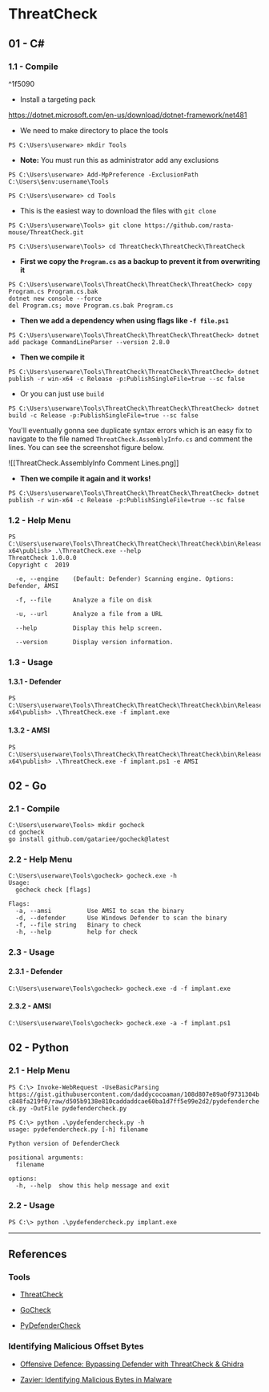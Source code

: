 # ThreatCheck

## 01 - C\#

### 1.1 - Compile

^1f5090

- Install a targeting pack

https://dotnet.microsoft.com/en-us/download/dotnet-framework/net481

- We need to make directory to place the tools

`PS C:\Users\userware> mkdir Tools`

- **Note:** You must run this as administrator add any exclusions

```
PS C:\Users\userware> Add-MpPreference -ExclusionPath C:\Users\$env:username\Tools

PS C:\Users\userware> cd Tools
```

- This is the easiest way to download the files with `git clone`

```
PS C:\Users\userware\Tools> git clone https://github.com/rasta-mouse/ThreatCheck.git

PS C:\Users\userware\Tools> cd ThreatCheck\ThreatCheck\ThreatCheck
```

- **First we copy the `Program.cs` as a backup to prevent it from overwriting it**

```
PS C:\Users\userware\Tools\ThreatCheck\ThreatCheck\ThreatCheck> copy Program.cs Program.cs.bak
dotnet new console --force
del Program.cs; move Program.cs.bak Program.cs
```

- **Then we add a dependency when using flags like `-f file.ps1`**

`PS C:\Users\userware\Tools\ThreatCheck\ThreatCheck\ThreatCheck> dotnet add package CommandLineParser --version 2.8.0`

- **Then we compile it**

`PS C:\Users\userware\Tools\ThreatCheck\ThreatCheck\ThreatCheck> dotnet publish -r win-x64 -c Release -p:PublishSingleFile=true --sc false`

- Or you can just use `build`

`PS C:\Users\userware\Tools\ThreatCheck\ThreatCheck\ThreatCheck> dotnet build -c Release -p:PublishSingleFile=true --sc false`

You'll eventually gonna see duplicate syntax errors which is an easy fix to navigate to the file named `ThreatCheck.AssemblyInfo.cs` and comment the lines. You can see the screenshot figure below.

![[ThreatCheck.AssemblyInfo Comment Lines.png]]

- **Then we compile it again and it works!**

`PS C:\Users\userware\Tools\ThreatCheck\ThreatCheck\ThreatCheck> dotnet publish -r win-x64 -c Release -p:PublishSingleFile=true --sc false`

### 1.2 - Help Menu

```
PS C:\Users\userware\Tools\ThreatCheck\ThreatCheck\ThreatCheck\bin\Release\net6.0\win-x64\publish> .\ThreatCheck.exe --help
ThreatCheck 1.0.0.0
Copyright c  2019

  -e, --engine    (Default: Defender) Scanning engine. Options: Defender, AMSI

  -f, --file      Analyze a file on disk

  -u, --url       Analyze a file from a URL

  --help          Display this help screen.

  --version       Display version information.
```

### 1.3 - Usage

#### 1.3.1 - Defender

```
PS C:\Users\userware\Tools\ThreatCheck\ThreatCheck\ThreatCheck\bin\Release\net6.0\win-x64\publish> .\ThreatCheck.exe -f implant.exe
```

#### 1.3.2 - AMSI

```
PS C:\Users\userware\Tools\ThreatCheck\ThreatCheck\ThreatCheck\bin\Release\net6.0\win-x64\publish> .\ThreatCheck.exe -f implant.ps1 -e AMSI
```

## 02 - Go

### 2.1 - Compile

```
C:\Users\userware\Tools> mkdir gocheck
cd gocheck
go install github.com/gatariee/gocheck@latest
```

### 2.2 - Help Menu

```
C:\Users\userware\Tools\gocheck> gocheck.exe -h
Usage:
  gocheck check [flags]

Flags:
  -a, --amsi          Use AMSI to scan the binary
  -d, --defender      Use Windows Defender to scan the binary
  -f, --file string   Binary to check
  -h, --help          help for check
```

### 2.3 - Usage

#### 2.3.1 - Defender

```
C:\Users\userware\Tools\gocheck> gocheck.exe -d -f implant.exe
```

#### 2.3.2 - AMSI

```
C:\Users\userware\Tools\gocheck> gocheck.exe -a -f implant.ps1
```

## 02 - Python

### 2.1 - Help Menu

`PS C:\> Invoke-WebRequest -UseBasicParsing https://gist.githubusercontent.com/daddycocoaman/108d807e89a0f9731304bc848fa219f0/raw/d505b9138e810caddaddcae60ba1d7ff5e99e2d2/pydefendercheck.py -OutFile pydefendercheck.py`

```
PS C:\> python .\pydefendercheck.py -h
usage: pydefendercheck.py [-h] filename

Python version of DefenderCheck

positional arguments:
  filename

options:
  -h, --help  show this help message and exit
```

### 2.2 - Usage

`PS C:\> python .\pydefendercheck.py implant.exe`

---
## References

### Tools

- [ThreatCheck](https://github.com/rasta-mouse/ThreatCheck)

- [GoCheck](https://github.com/gatariee/gocheck)

- [PyDefenderCheck](https://gist.github.com/daddycocoaman/108d807e89a0f9731304bc848fa219f0)

### Identifying Malicious Offset Bytes

- [Offensive Defence: Bypassing Defender with ThreatCheck & Ghidra](https://offensivedefence.co.uk/posts/threatcheck-ghidra/)

- [Zavier: Identifying Malicious Bytes in Malware](https://gatari.dev/posts/identifying-malicious-bytes-in-malware/)